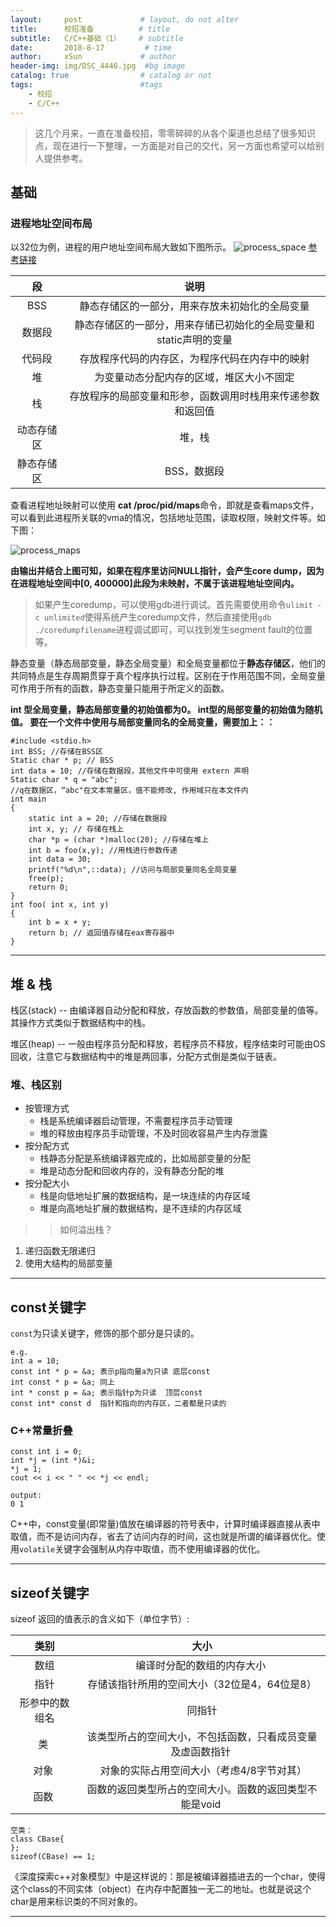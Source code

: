 ```yaml
---
layout:     post             # layout, do not alter
title:      校招准备          # title
subtitle:   C/C++基础（1）    # subtitle
date:       2018-8-17         # time
author:     xSun             # author
header-img: img/DSC_4446.jpg  #bg image
catalog: true                # catalog or not
tags:                        #tags
    - 校招
    - C/C++
---
```


> 这几个月来，一直在准备校招，零零碎碎的从各个渠道也总结了很多知识点，现在进行一下整理，一方面是对自己的交代，另一方面也希望可以给别人提供参考。

## 基础

### 进程地址空间布局
以32位为例，进程的用户地址空间布局大致如下图所示。
![process_space](http://p194hb5ge.bkt.clouddn.com/process_space.jpg)
[参考链接][2]

段|说明
:----:|:------------------------------------:
BSS |	静态存储区的一部分，用来存放未初始化的全局变量
数据段|	静态存储区的一部分，用来存储已初始化的全局变量和static声明的变量
代码段|存放程序代码的内存区，为程序代码在内存中的映射
堆|	为变量动态分配内存的区域，堆区大小不固定
栈|存放程序的局部变量和形参，函数调用时栈用来传递参数和返回值
动态存储区|堆，栈
静态存储区|BSS，数据段

查看进程地址映射可以使用 **cat /proc/pid/maps**命令，即就是查看maps文件，可以看到此进程所关联的vma的情况，包括地址范围，读取权限，映射文件等。如下图：

![process_maps](http://p194hb5ge.bkt.clouddn.com/process_maps.png)

**由输出并结合上图可知，如果在程序里访问NULL指针，会产生core dump，因为在进程地址空间中[0, 400000]此段为未映射，不属于该进程地址空间内。**

> 如果产生coredump，可以使用gdb进行调试。首先需要使用命令`ulimit -c unlimited`使得系统产生coredump文件，然后直接使用`gdb ./coredumpfilename`进程调试即可，可以找到发生segment fault的位置等。

静态变量（静态局部变量，静态全局变量）和全局变量都位于**静态存储区**，他们的共同特点是生存周期贯穿于真个程序执行过程。区别在于作用范围不同，全局变量可作用于所有的函数，静态变量只能用于所定义的函数。

**int 型全局变量，静态局部变量的初始值都为0。
int型的局部变量的初始值为随机值。
要在一个文件中使用与局部变量同名的全局变量，需要加上：：**



```
#include <stdio.h>
int BSS; //存储在BSS区
Static char * p; // BSS
int data = 10; //存储在数据段，其他文件中可使用 extern 声明
Static char * q = "abc"; 
//q在数据区，“abc"在文本常量区，值不能修改, 作用域只在本文件内
int main
{
	static int a = 20; //存储在数据段
	int x, y; // 存储在栈上
	char *p = (char *)malloc(20); //存储在堆上
	int b = foo(x,y); //用栈进行参数传递
	int data = 30;
	printf("%d\n",::data); //访问与局部变量同名全局变量
	free(p);
	return 0;
}
int foo( int x, int y)
{
	int b = x + y;
	return b; // 返回值存储在eax寄存器中
}

```
---

## 堆 & 栈
栈区(stack) -- 由编译器自动分配和释放，存放函数的参数值，局部变量的值等。其操作方式类似于数据结构中的栈。

堆区(heap) -- 一般由程序员分配和释放，若程序员不释放，程序结束时可能由OS回收，注意它与数据结构中的堆是两回事，分配方式倒是类似于链表。

### 堆、栈区别
- 按管理方式 
	- 栈是系统编译器启动管理，不需要程序员手动管理
	- 堆的释放由程序员手动管理，不及时回收容易产生内存泄露
- 按分配方式 
	- 栈静态分配是系统编译器完成的，比如局部变量的分配
	- 堆是动态分配和回收内存的，没有静态分配的堆
- 按分配大小 
	- 栈是向低地址扩展的数据结构，是一块连续的内存区域
   - 堆是向高地址扩展的数据结构，是不连续的内存区域

> > 如何溢出栈？
 1. 递归函数无限递归
 2. 使用大结构的局部变量

---

## const关键字
`const`为只读关键字，修饰的那个部分是只读的。

```
e.g.
int a = 10;
const int * p = &a; 表示p指向量a为只读 底层const
int const * p = &a; 同上
int * const p = &a; 表示指针p为只读  顶层const
const int* const d  指针和指向的内存区，二者都是只读的
```
### C++常量折叠

```
const int i = 0;
int *j = (int *)&i;
*j = 1;
cout << i << " " << *j << endl;

output:
0 1
```
C++中，const变量(即常量)值放在编译器的符号表中，计算时编译器直接从表中取值，而不是访问内存，省去了访问内存的时间，这也就是所谓的编译器优化。使用`volatile`关键字会强制从内存中取值，而不使用编译器的优化。

---

## sizeof关键字
sizeof 返回的值表示的含义如下（单位字节）:

类别|大小
:---:|:---:
数组 | 编译时分配的数组的内存大小 
指针 | 存储该指针所用的空间大小（32位是4，64位是8）
形参中的数组名 | 同指针
类   | 该类型所占的空间大小，不包括函数，只看成员变量及虚函数指针 
对象 | 对象的实际占用空间大小（考虑4/8字节对其）
函数 | 函数的返回类型所占的空间大小。函数的返回类型不能是void 

```
空类：
class CBase{
};
sizeof(CBase) == 1;
```
《深度探索c++对象模型》中是这样说的：那是被编译器插进去的一个char，使得这个class的不同实体（object）在内存中配置独一无二的地址。也就是说这个char是用来标识类的不同对象的。

---


[^_^]: refs here:

[1]:http://www.xsun24.top/
[2]:http://www.cnblogs.com/clover-toeic/p/3754433.html
